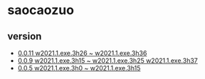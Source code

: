 # saocaozuo

## version 
 
- [0.0.11 w2021.1.exe.3h26 ~ w2021.1.exe.3h36](https://www.npmjs.com/package/@jiangjing94/saocaozuo/v/0.0.11)
- [0.0.9 w2021.1.exe.3h15 ~ w2021.1.exe.3h25 w2021.1.exe.3h37](https://www.npmjs.com/package/@jiangjing94/saocaozuo/v/0.0.9)
- [0.0.5 w2021.1.exe.3h0 ~ w2021.1.exe.3h15](https://www.npmjs.com/package/@jiangjing94/saocaozuo/v/0.0.5)

